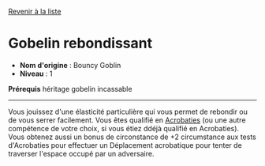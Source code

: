 [Revenir à la liste](..)

# Gobelin rebondissant

 * **Nom d'origine** : Bouncy Goblin
 * **Niveau** : 1


<p><span id="ctl00_MainContent_DetailedOutput"><strong>Prérequis</strong> héritage gobelin incassable<br></span></p>
<hr>
<p>Vous jouissez d'une élasticité particulière qui vous permet de rebondir ou de vous serrer facilement. Vous êtes qualifié en <a href="https://2e.aonprd.com/Skills.aspx?ID=1">Acrobaties</a> (ou une autre compétence de votre choix, si vous étiez ddéjà qualifié en Acrobaties). Vous obtenez aussi un bonus de circonstance de +2 circumstance aux tests d'Acrobaties pour effectuer un Déplacement acrobatique pour tenter de traverser l'espace occupé par un adversaire.&nbsp;</p>